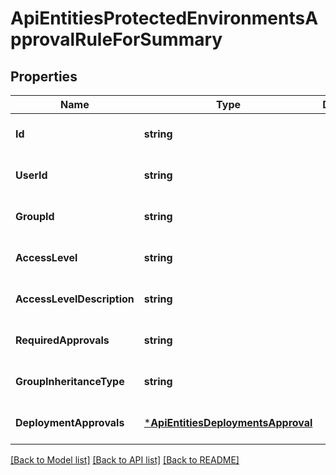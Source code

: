 # ApiEntitiesProtectedEnvironmentsApprovalRuleForSummary

## Properties
Name | Type | Description | Notes
------------ | ------------- | ------------- | -------------
**Id** | **string** |  | [optional] [default to null]
**UserId** | **string** |  | [optional] [default to null]
**GroupId** | **string** |  | [optional] [default to null]
**AccessLevel** | **string** |  | [optional] [default to null]
**AccessLevelDescription** | **string** |  | [optional] [default to null]
**RequiredApprovals** | **string** |  | [optional] [default to null]
**GroupInheritanceType** | **string** |  | [optional] [default to null]
**DeploymentApprovals** | [***ApiEntitiesDeploymentsApproval**](API_Entities_Deployments_Approval.md) |  | [optional] [default to null]

[[Back to Model list]](../README.md#documentation-for-models) [[Back to API list]](../README.md#documentation-for-api-endpoints) [[Back to README]](../README.md)


